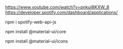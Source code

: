 https://www.youtube.com/watch?v=pnkuI8KXW_8
https://developer.spotify.com/dashboard/applications/

npm i spotify-web-api-js

npm install @material-ui/core

npm install @material-ui/icons

